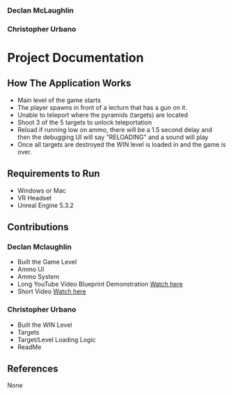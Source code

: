 ### Declan McLaughlin
### Christopher Urbano

# Project Documentation

## How The Application Works
- Main level of the game starts
- The player spawns in front of a lecturn that has a gun on it.
- Unable to teleport where the pyramids (targets) are located
- Shoot 3 of the 5 targets to unlock teleportation
- Reload if running low on ammo, there will be a 1.5 second delay and then the debugging UI will say "RELOADING" and a sound will play
- Once all targets are destroyed the WIN level is loaded in and the game is over.

## Requirements to Run
- Windows or Mac
- VR Headset
- Unreal Engine 5.3.2

## Contributions

### Declan Mclaughlin
- Built the Game Level
- Ammo UI
- Ammo System
- Long YouTube Video Blueprint Demonstration [Watch here](https://www.youtube.com/watch?v=RoG_qVfdrwc)
- Short Video [Watch here](https://www.youtube.com/watch?v=9tKuMeQ-3YY)

### Christopher Urbano
- Built the WIN Level
- Targets
- Target/Level Loading Logic
- ReadMe

## References
None
